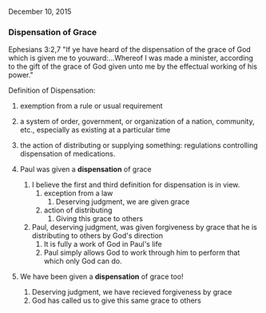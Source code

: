 December 10, 2015

### Dispensation of Grace

Ephesians 3:2,7 "If ye have heard of the dispensation of the grace of God which is given me to youward:...Whereof I was made a minister, according to the gift of the grace of God given unto me by the effectual working of his power."

Definition of Dispensation:
   1. exemption from a rule or usual requirement
   2. a system of order, government, or organization of a nation, community, etc., especially as existing at a particular time
   3. the action of distributing or supplying something: regulations controlling dispensation of medications.
   
1. Paul was given a **dispensation** of grace
   1. I believe the first and third definition for dispensation is in view.
      1. exception from a law
         1. Deserving judgment, we are given grace
      2. action of distributing
         1. Giving this grace to others
   2. Paul, deserving judgment, was given forgiveness by grace that he is distributing to others by God's direction
      1. It is fully a work of God in Paul's life
      2. Paul simply allows God to work through him to perform that which only God can do.
2. We have been given a **dispensation** of grace too!
   1. Deserving judgment, we have recieved forgiveness by grace
   2. God has called us to give this same grace to others
